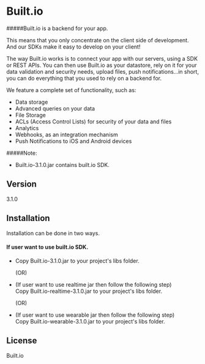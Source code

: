 Built.io
=========

#####Built.io is a backend for your app.


This means that you only concentrate on the client side of development. And our SDKs make it easy to develop on your client!

The way Built.io works is to connect your app with our servers, using a SDK or REST APIs. You can then use Built.io as your datastore, rely on it for your data validation and security needs, upload files, push notifications...in short, you can do everything that you used to rely on a backend for.

We feature a complete set of functionality, such as:

- Data storage
- Advanced queries on your data
- File Storage
- ACLs (Access Control Lists) for security of your data and files
- Analytics
- Webhooks, as an integration mechanism
- Push Notifications to iOS and Android devices  

#####Note:
- Built.io-3.1.0.jar contains built.io SDK. 

Version
----

3.1.0


Installation
--------------

Installation can be done in two ways.

#### If user want to use built.io SDK.

- Copy Built.io-3.1.0.jar to your project's libs folder.
		  
   (OR)
						
- (If user want to use realtime jar then follow the following step)						
  Copy Built.io-realtime-3.1.0.jar to your project's libs folder.

   (OR)

- (If user want to use wearable jar then follow the following step)						
  Copy Built.io-wearable-3.1.0.jar to your project's libs folder.



License
----

Built.io
  
    